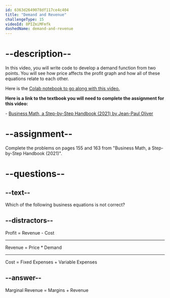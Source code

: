 ```yaml
---
id: 6363d2649078df117ce4c404
title: "Demand and Revenue"
challengeType: 15
videoId: 8PIZmiMFmfk
dashedName: demand-and-revenue
---
```


# --description--

In this video, you will write code to develop a demand function from two points. You will see how price affects the profit graph and how all of these equations relate to each other.

Here is the <a href="https://colab.research.google.com/drive/1foxkSd90q1tHCSqyY6NFAEnMfH0nNwXe?usp=sharing" target="_blank" rel="noopener noreferrer nofollow">Colab notebook to go along with this video.</a>

**Here is a link to the textbook you will need to complete the assignment for this video:**

\- <a href="https://lyryx.com/subjects/business/business-mathematics/" target="_blank" rel="noopener noreferrer nofollow">Business Math, a Step-by-Step Handbook (2021) by Jean-Paul Oliver</a>

# --assignment--

Complete the problems on pages 155 and 163 from "Business Math, a Step-by-Step Handbook (2021)".

# --questions--

## --text--

Which of the following business equations is not correct?

## --distractors--

Profit = Revenue - Cost

---

Revenue = Price \* Demand

---

Cost = Fixed Expenses + Variable Expenses

## --answer--

Marginal Revenue = Margins + Revenue

